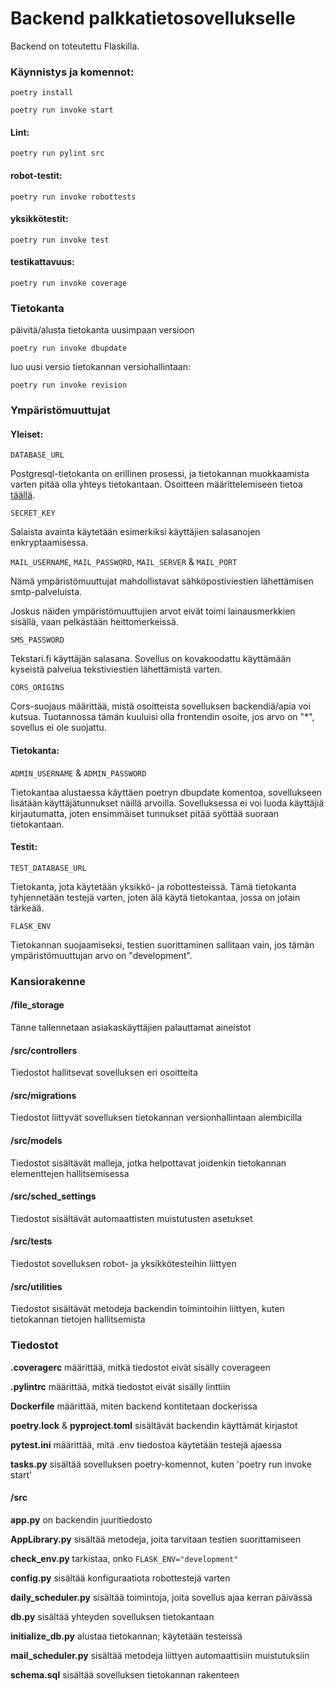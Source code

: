 # Backend palkkatietosovellukselle

Backend on toteutettu Flaskilla.

### Käynnistys ja komennot:
```
poetry install

poetry run invoke start
```

#### Lint:
```
poetry run pylint src
```
#### robot-testit:
```
poetry run invoke robottests
```
#### yksikkötestit:
```
poetry run invoke test
```
#### testikattavuus:
```
poetry run invoke coverage
```
### Tietokanta
päivitä/alusta tietokanta uusimpaan versioon
```
poetry run invoke dbupdate
```
luo uusi versio tietokannan versiohallintaan:
```
poetry run invoke revision
```

### Ympäristömuuttujat

#### Yleiset:

```DATABASE_URL```

Postgresql-tietokanta on erillinen prosessi, ja tietokannan muokkaamista varten pitää olla yhteys tietokantaan. Osoitteen määrittelemiseen tietoa [täällä](https://www.postgresql.org/docs/current/libpq-connect.html#LIBPQ-CONNSTRING).

```SECRET_KEY```

Salaista avainta käytetään esimerkiksi käyttäjien salasanojen enkryptaamisessa.

```MAIL_USERNAME```, ```MAIL_PASSWORD```, ```MAIL_SERVER``` & ```MAIL_PORT```

Nämä ympäristömuuttujat mahdollistavat sähköpostiviestien lähettämisen smtp-palveluista.

Joskus näiden ympäristömuuttujien arvot eivät toimi lainausmerkkien sisällä, vaan pelkästään heittomerkeissä.

```SMS_PASSWORD```

Tekstari.fi käyttäjän salasana. Sovellus on kovakoodattu käyttämään kyseistä palvelua tekstiviestien lähettämistä varten.

```CORS_ORIGINS```

Cors-suojaus määrittää, mistä osoitteista sovelluksen backendiä/apia voi kutsua. Tuotannossa tämän kuuluisi olla frontendin osoite, jos arvo on "*", sovellus ei ole suojattu.

#### Tietokanta:

```ADMIN_USERNAME``` & ```ADMIN_PASSWORD```

Tietokantaa alustaessa käyttäen poetryn dbupdate komentoa, sovellukseen lisätään käyttäjätunnukset näillä arvoilla. Sovelluksessa ei voi luoda käyttäjiä kirjautumatta, joten ensimmäiset tunnukset pitää syöttää suoraan tietokantaan.

#### Testit:

```TEST_DATABASE_URL```

Tietokanta, jota käytetään yksikkö- ja robottesteissä. Tämä tietokanta tyhjennetään testejä varten, joten älä käytä tietokantaa, jossa on jotain tärkeää.

```FLASK_ENV```

Tietokannan suojaamiseksi, testien suorittaminen sallitaan vain, jos tämän ympäristömuuttujan arvo on "development".

### Kansiorakenne

#### /file_storage
Tänne tallennetaan asiakaskäyttäjien palauttamat aineistot

#### /src/controllers
Tiedostot hallitsevat sovelluksen eri osoitteita

#### /src/migrations
Tiedostot liittyvät sovelluksen tietokannan versionhallintaan alembicilla

#### /src/models
Tiedostot sisältävät malleja, jotka helpottavat joidenkin tietokannan elementtejen hallitsemisessa

#### /src/sched_settings
Tiedostot sisältävät automaattisten muistutusten asetukset

#### /src/tests
Tiedostot sovelluksen robot- ja yksikkötesteihin liittyen

#### /src/utilities
Tiedostot sisältävät metodeja backendin toimintoihin liittyen, kuten tietokannan tietojen hallitsemista

### Tiedostot

<b>.coveragerc</b> määrittää, mitkä tiedostot eivät sisälly coverageen

<b>.pylintrc</b> määrittää, mitkä tiedostot eivät sisälly linttiin

<b>Dockerfile</b> määrittää, miten backend kontitetaan dockerissa

<b>poetry.lock</b> & <b>pyproject.toml</b> sisältävät backendin käyttämät kirjastot

<b>pytest.ini</b> määrittää, mitä .env tiedostoa käytetään testejä ajaessa

<b>tasks.py</b> sisältää sovelluksen poetry-komennot, kuten 'poetry run invoke start'


#### /src
<b>app.py</b> on backendin juuritiedosto

<b>AppLibrary.py</b> sisältää metodeja, joita tarvitaan testien suorittamiseen

<b>check_env.py</b> tarkistaa, onko ```FLASK_ENV="development"```

<b>config.py</b> sisältää konfiguraatiota robottestejä varten

<b>daily_scheduler.py</b> sisältää toimintoja, joita sovellus ajaa kerran päivässä

<b>db.py</b> sisältää yhteyden sovelluksen tietokantaan

<b>initialize_db.py</b> alustaa tietokannan; käytetään testeissä

<b>mail_scheduler.py</b> sisältää metodeja liittyen automaattisiin muistutuksiin

<b>schema.sql</b> sisältää sovelluksen tietokannan rakenteen




